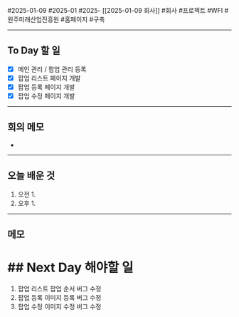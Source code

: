#2025-01-09 #2025-01 #2025- [[2025-01-09 회사]]
#회사 #프로젝트 #WFI #원주미래산업진흥원 #홈페이지 #구축

---
## To Day 할 일
- [x] 메인 관리 / 팝업 관리 등록
- [x] 팝업 리스트 페이지 개발
- [x] 팝업 등록 페이지 개발
- [x] 팝업 수정 페이지 개발
---
## 회의 메모
- 
---
## 오늘 배운 것
1. 오전
    1. 
2. 오후
    1. 
---
## 메모


# ## Next Day 해야할 일
1. 팝업 리스트 팝업 순서 버그 수정
2. 팝업 등록 이미지 등록 버그 수정
3. 팝업 수정 이미지 수정 버그 수정
